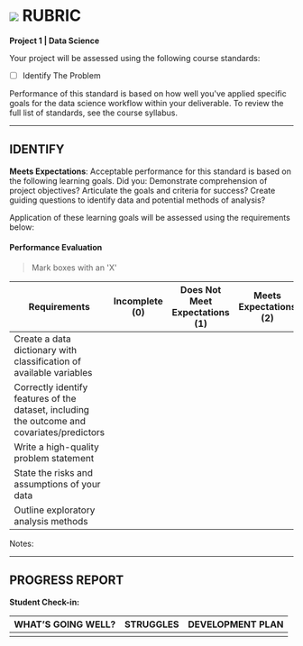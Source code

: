 # ![](https://ga-dash.s3.amazonaws.com/production/assets/logo-9f88ae6c9c3871690e33280fcf557f33.png) RUBRIC
**Project 1 | Data Science** 	 						

Your project will be assessed using the following course standards:
- [ ] Identify The Problem

Performance of this standard is based on how well you've applied specific goals for the data science workflow within your deliverable. To review the full list of standards, see the course syllabus.

---

## IDENTIFY
**Meets Expectations**: Acceptable performance for this standard is based on the following learning goals. Did you: Demonstrate comprehension of project objectives? Articulate the goals and criteria for success? Create guiding questions to identify data and potential methods of analysis?

Application of these learning goals will be assessed using the requirements below:


#### Performance Evaluation
> Mark boxes with an 'X'

| Requirements | Incomplete (0) | Does Not Meet Expectations (1) | Meets Expectations (2) | Exceeds Expectations (3) |
|---|---|---|---|---|
| Create a data dictionary with classification of available variables | | | | |
| Correctly identify features of the dataset, including the outcome and covariates/predictors | | | | |
| Write a high-quality problem statement | | | | |
| State the risks and assumptions of your data | | | | |
| Outline exploratory analysis methods | | | | |

Notes:




---

## PROGRESS REPORT
**Student Check-in:**

|WHAT’S GOING WELL?|STRUGGLES|DEVELOPMENT PLAN|
|---|---|---|
| | | |

